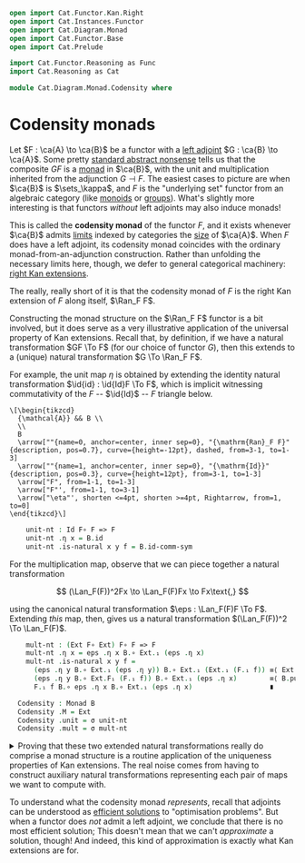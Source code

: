 ```agda
open import Cat.Functor.Kan.Right
open import Cat.Instances.Functor
open import Cat.Diagram.Monad
open import Cat.Functor.Base
open import Cat.Prelude

import Cat.Functor.Reasoning as Func
import Cat.Reasoning as Cat

module Cat.Diagram.Monad.Codensity where
```

<!--
```agda
private variable
  o ℓ : Level
  A B : Precategory o ℓ
open Monad
open _=>_
```
-->

# Codensity monads

Let $F : \ca{A} \to \ca{B}$ be a functor with a [left adjoint] $G :
\ca{B} \to \ca{A}$. Some pretty [standard abstract nonsense][adjm] tells
us that the composite $GF$ is a [monad] in $\ca{B}$, with the unit and
multiplication inherited from the adjunction $G \dashv F$. The easiest
cases to picture are when $\ca{B}$ is $\sets_\kappa$, and $F$ is the
"underlying set" functor from an algebraic category (like [monoids] or
[groups]). What's slightly more interesting is that functors _without_
left adjoints may also induce monads!

[left adjoint]: Cat.Functor.Adjoint.html
[adjm]: Cat.Functor.Adjoint.Monad.html
[monad]: Cat.Diagram.Monad.html
[monoids]: Algebra.Monoid.Category.html#free-objects
[groups]: Algebra.Group.Free.html#universal-property

This is called the **codensity monad** of the functor $F$, and it exists
whenever $\ca{B}$ admits [limits] indexed by categories the [size] of
$\ca{A}$. When $F$ does have a left adjoint, its codensity monad
coincides with the ordinary monad-from-an-adjunction construction.
Rather than unfolding the necessary limits here, though, we defer to
general categorical machinery: [right Kan extensions].

[limits]: Cat.Diagram.Limit.Base.html
[size]: 1Lab.intro.html#universes-and-size-issues
[right Kan extensions]: Cat.Functor.Kan.Right.html

The really, really short of it is that the codensity monad of $F$ is the
right Kan extension of $F$ along itself, $\Ran_F F$.

<!--
```agda
module _ (F : Functor A B) (R : Ran F F) where
  open Ran R
  private
    module A = Cat A
    module B = Cat B
    module Ext = Func Ext
    module F = Func F
```
-->

Constructing the monad structure on the $\Ran_F F$ functor is a bit
involved, but it does serve as a very illustrative application of the
universal property of Kan extensions. Recall that, by definition, if we
have a natural transformation $GF \To F$ (for our choice of functor
$G$), then this extends to a (unique) natural transformation $G \To
\Ran_F F$.

For example, the unit map $\eta$ is obtained by extending the identity
natural transformation $\id{id} : \id{Id}F \To F$, which is implicit
witnessing commutativity of the $F$ -- $\id{Id}$ -- $F$ triangle below.

~~~{.quiver}
\[\begin{tikzcd}
  {\mathcal{A}} && B \\
  \\
  B
  \arrow[""{name=0, anchor=center, inner sep=0}, "{\mathrm{Ran}_F F}"{description, pos=0.7}, curve={height=-12pt}, dashed, from=3-1, to=1-3]
  \arrow[""{name=1, anchor=center, inner sep=0}, "{\mathrm{Id}}"{description, pos=0.3}, curve={height=12pt}, from=3-1, to=1-3]
  \arrow["F", from=1-1, to=1-3]
  \arrow["F"', from=1-1, to=3-1]
  \arrow["\eta"', shorten <=4pt, shorten >=4pt, Rightarrow, from=1, to=0]
\end{tikzcd}\]
~~~

```agda
    unit-nt : Id F∘ F => F
    unit-nt .η x = B.id
    unit-nt .is-natural x y f = B.id-comm-sym
```

For the multiplication map, observe that we can piece together a natural
transformation

$$
(\Lan_F(F))^2Fx \to \Lan_F(F)Fx \to Fx\text{,}
$$

using the canonical natural transformation $\eps : \Lan_F(F)F \To F$.
Extending _this_ map, then, gives us a natural transformation
$(\Lan_F(F))^2 \To \Lan_F(F)$.

```agda
    mult-nt : (Ext F∘ Ext) F∘ F => F
    mult-nt .η x = eps .η x B.∘ Ext.₁ (eps .η x)
    mult-nt .is-natural x y f =
      (eps .η y B.∘ Ext.₁ (eps .η y)) B.∘ Ext.₁ (Ext.₁ (F.₁ f)) ≡⟨ Ext.extendr (eps .is-natural _ _ _) ⟩
      (eps .η y B.∘ Ext.F₁ (F.₁ f)) B.∘ Ext.₁ (eps .η x)        ≡⟨ B.pushl (eps .is-natural _ _ _) ⟩
      F.₁ f B.∘ eps .η x B.∘ Ext.₁ (eps .η x)                   ∎

  Codensity : Monad B
  Codensity .M = Ext
  Codensity .unit = σ unit-nt
  Codensity .mult = σ mult-nt
```

<details>
<summary>Proving that these two extended natural transformations really
do comprise a monad structure is a routine application of the uniqueness
properties of Kan extensions. The real noise comes from having to
construct auxiliary natural transformations representing each pair of
maps we want to compute with.</summary>

```agda
  Codensity .left-ident {x = x} = path ηₚ x where
    nat₁ : Ext => Ext
    nat₁ .η x = σ mult-nt .η x B.∘ Ext.₁ (σ unit-nt .η x)
    nat₁ .is-natural x y f = Ext.extendr (σ unit-nt .is-natural x y f)
                           ∙ B.pushl (σ mult-nt .is-natural _ _ _)

    abstract
      path : nat₁ ≡ idnt
      path = σ-uniq₂ eps
        (Nat-path λ x →
          sym (B.pulll (σ-comm ηₚ x)
             ∙ Ext.cancelr (σ-comm ηₚ x)))
        (Nat-path λ _ → B.intror refl)

  Codensity .right-ident {x = x} = path ηₚ x where
    nat₁ : Ext => Ext
    nat₁ .η x = σ mult-nt .η x B.∘ σ unit-nt .η (Ext.₀ x)
    nat₁ .is-natural x y f = B.extendr (σ unit-nt .is-natural _ _ _)
                           ∙ B.pushl (σ mult-nt .is-natural _ _ _)

    abstract
      path : nat₁ ≡ idnt
      path = σ-uniq₂ eps
        (Nat-path λ x → sym $ B.pulll (σ-comm ηₚ x)
                            ∙ B.pullr (sym (σ unit-nt .is-natural _ _ _))
                            ∙ B.cancell (σ-comm ηₚ x))
        (Nat-path λ _ → B.intror refl)

  Codensity .mult-assoc {x = x} = path ηₚ x where
    mult′ : (Ext F∘ Ext F∘ Ext) F∘ F => F
    mult′ .η x = eps .η x B.∘ Ext.₁ (mult-nt .η x)
    mult′ .is-natural x y f = Ext.extendr (mult-nt .is-natural _ _ _)
                            ∙ B.pushl (eps .is-natural _ _ _)

    sig₁ : Ext F∘ Ext F∘ Ext => Ext
    sig₁ .η x = σ mult-nt .η x B.∘ Ext.₁ (σ mult-nt .η x)
    sig₁ .is-natural x y f = Ext.extendr (σ mult-nt .is-natural _ _ _)
                            ∙ B.pushl (σ mult-nt .is-natural _ _ _)

    sig₂ : Ext F∘ Ext F∘ Ext => Ext
    sig₂ .η x = σ mult-nt .η x B.∘ σ mult-nt .η (Ext.₀ x)
    sig₂ .is-natural x y f = B.extendr (σ mult-nt .is-natural _ _ _)
                            ∙ B.pushl (σ mult-nt .is-natural _ _ _)

    abstract
      path : sig₁ ≡ sig₂
      path = σ-uniq₂ {M = Ext F∘ Ext F∘ Ext} mult′
        (Nat-path λ x → sym (B.pulll (σ-comm ηₚ x)
                           ∙ Ext.pullr (σ-comm ηₚ x)))
        (Nat-path λ x → sym (B.pulll (σ-comm ηₚ x)
                          ·· B.pullr (sym (σ mult-nt .is-natural _ _ _))
                          ·· B.pulll (σ-comm ηₚ x)
                           ∙ Ext.pullr refl))
```
</details>

To understand what the codensity monad _represents_, recall that
adjoints can be understood as [efficient solutions] to "optimisation
problems". But when a functor does _not_ admit a left adjoint, we
conclude that there is no most efficient solution; This doesn't mean
that we can't _approximate_ a solution, though! And indeed, this kind of
approximation is exactly what Kan extensions are for.

[efficient solutions]: Cat.Functor.Adjoint.html#universal-morphisms
